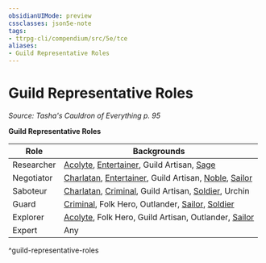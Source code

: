 ```yaml
---
obsidianUIMode: preview
cssclasses: json5e-note
tags:
- ttrpg-cli/compendium/src/5e/tce
aliases:
- Guild Representative Roles
---
```

# Guild Representative Roles
*Source: Tasha's Cauldron of Everything p. 95* 

**Guild Representative Roles**

| Role | Backgrounds |
|------|-------------|
| Researcher | [Acolyte](Інструменти%20ДМ/CLI/backgrounds/acolyte-xphb.md), [Entertainer](Інструменти%20ДМ/CLI/backgrounds/entertainer-xphb.md), Guild Artisan, [Sage](Інструменти%20ДМ/CLI/backgrounds/sage-xphb.md) |
| Negotiator | [Charlatan](Інструменти%20ДМ/CLI/backgrounds/charlatan-xphb.md), [Entertainer](Інструменти%20ДМ/CLI/backgrounds/entertainer-xphb.md), Guild Artisan, [Noble](Інструменти%20ДМ/CLI/backgrounds/noble-xphb.md), [Sailor](Інструменти%20ДМ/CLI/backgrounds/sailor-xphb.md) |
| Saboteur | [Charlatan](Інструменти%20ДМ/CLI/backgrounds/charlatan-xphb.md), [Criminal](Інструменти%20ДМ/CLI/backgrounds/criminal-xphb.md), Guild Artisan, [Soldier](Інструменти%20ДМ/CLI/backgrounds/soldier-xphb.md), Urchin |
| Guard | [Criminal](Інструменти%20ДМ/CLI/backgrounds/criminal-xphb.md), Folk Hero, Outlander, [Sailor](Інструменти%20ДМ/CLI/backgrounds/sailor-xphb.md), [Soldier](Інструменти%20ДМ/CLI/backgrounds/soldier-xphb.md) |
| Explorer | [Acolyte](Інструменти%20ДМ/CLI/backgrounds/acolyte-xphb.md), Folk Hero, Guild Artisan, Outlander, [Sailor](Інструменти%20ДМ/CLI/backgrounds/sailor-xphb.md) |
| Expert | Any |
^guild-representative-roles